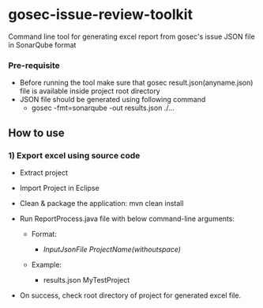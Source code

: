 # gosec-issue-review-toolkit
Command line tool for generating excel report from gosec's issue JSON file in SonarQube format

### Pre-requisite
- Before running the tool make sure that gosec result.json(anyname.json) file is available inside project root directory
- JSON file should be generated using following command
    - gosec -fmt=sonarqube -out results.json ./...
 
## How to use  

### 1) Export excel using source code

- Extract project  
- Import Project in Eclipse 
- Clean & package the application: mvn clean install
- Run ReportProcess.java file with below command-line arguments:  
    - Format:  
      - *InputJsonFile* *ProjectName(withoutspace)*
    
    - Example:  
      - results.json MyTestProject
   
- On success, check root directory of project for generated excel file.
